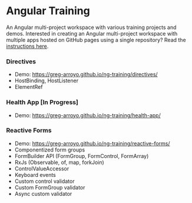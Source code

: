 # Angular Training

An Angular multi-project workspace with various training projects and demos. Interested in creating an Angular multi-project workspace with multiple apps hosted on GitHub pages using a single repository? Read the [instructions here](https://github.com/greg-arroyo/ng-training/blob/master/INSTRUCTIONS.md).

### Directives

- Demo: <a href="https://greg-arroyo.github.io/ng-training/directives/">https://greg-arroyo.github.io/ng-training/directives/</a>
- HostBinding, HostListener
- ElementRef

### Health App [In Progress]

- Demo: <a href="https://greg-arroyo.github.io/ng-training/health-app/">https://greg-arroyo.github.io/ng-training/health-app/</a>

### Reactive Forms

- Demo: <a href="https://greg-arroyo.github.io/ng-training/reactive-forms/">https://greg-arroyo.github.io/ng-training/reactive-forms/</a>
- Componentized form groups
- FormBuilder API (FormGroup, FormControl, FormArray)
- RxJs (Observable, of, map, forkJoin)
- ControlValueAccessor
- Keyboard events
- Custom control validator
- Custom FormGroup validator
- Async custom validator
